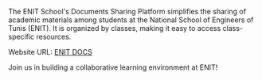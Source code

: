 The ENIT School's Documents Sharing Platform simplifies the sharing of academic materials among students at the National School of Engineers of Tunis (ENIT). It is organized by classes, making it easy to access class-specific resources.

Website URL: [ENIT DOCS](enit-docs.github.io/enit/)

Join us in building a collaborative learning environment at ENIT!

